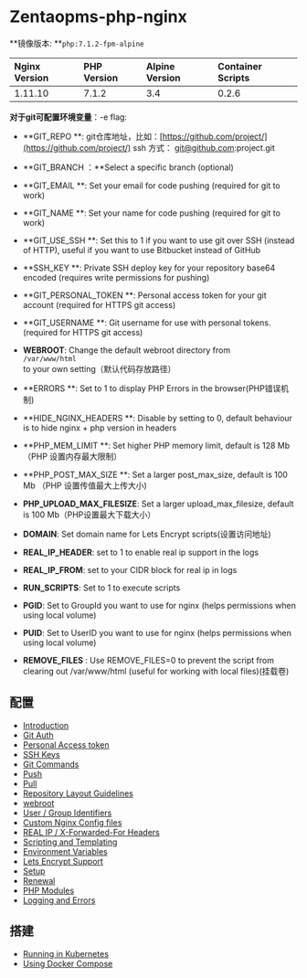 # Zentaopms-php-nginx

**镜像版本: **`php:7.1.2-fpm-alpine`

| Nginx Version | PHP Version | Alpine Version | Container Scripts |
| :--- | :--- | :--- | :--- |
| 1.11.10 | 7.1.2 | 3.4 | 0.2.6 |

**对于git可配置环境变量**：-e flag:

* **GIT\_REPO **: git仓库地址，比如：[https://github.com/project/](https://github.com/project/)   ssh 方式： [git@github.com](mailto:git@github.com):project.git

* **GIT\_BRANCH ：**Select a specific branch \(optional\)

* **GIT\_EMAIL **: Set your email for code pushing \(required for git to work\)

* **GIT\_NAME **: Set your name for code pushing \(required for git to work\)

* **GIT\_USE\_SSH **: Set this to 1 if you want to use git over SSH \(instead of HTTP\), useful if you want to use Bitbucket instead of GitHub

* **SSH\_KEY **: Private SSH deploy key for your repository base64 encoded \(requires write permissions for pushing\)

* **GIT\_PERSONAL\_TOKEN **: Personal access token for your git account \(required for HTTPS git access\)

* **GIT\_USERNAME **: Git username for use with personal tokens. \(required for HTTPS git access\)

* **WEBROOT**: Change the default webroot directory from  
  `/var/www/html`  
  to your own setting（默认代码存放路径）

* **ERRORS **: Set to 1 to display PHP Errors in the browser\(PHP错误机制\)

* **HIDE\_NGINX\_HEADERS **: Disable by setting to 0, default behaviour is to hide nginx + php version in headers

* **PHP\_MEM\_LIMIT **: Set higher PHP memory limit, default is 128 Mb（PHP 设置内存最大限制）
* **PHP\_POST\_MAX\_SIZE **: Set a larger post\_max\_size, default is 100 Mb （PHP 设置传值最大上传大小\)

* **PHP\_UPLOAD\_MAX\_FILESIZE**: Set a larger upload\_max\_filesize, default is 100 Mb（PHP设置最大下载大小）

* **DOMAIN**: Set domain name for Lets Encrypt scripts\(设置访问地址\)

* **REAL\_IP\_HEADER**: set to 1 to enable real ip support in the logs

* **REAL\_IP\_FROM**: set to your CIDR block for real ip in logs

* **RUN\_SCRIPTS**: Set to 1 to execute scripts

* **PGID**: Set to GroupId you want to use for nginx \(helps permissions when using local volume\)

* **PUID**: Set to UserID you want to use for nginx \(helps permissions when using local volume\)

* **REMOVE\_FILES**
  : Use REMOVE\_FILES=0 to prevent the script from clearing out /var/www/html \(useful for working with local files\)\(挂载卷\)

## 配置

* [Introduction](README.md)
* [Git Auth](git_auth.md)
* [Personal Access token](git_auth.md)
* [SSH Keys](git_auth.md)
* [Git Commands](git_commands.md)
* [Push](git_commands.md)
* [Pull](git_commands.md)
* [Repository Layout Guidelines](repo_layout.md)
* [webroot](repo_layout.md)
* [User / Group Identifiers](repo_layout.md)
* [Custom Nginx Config files](nginx_configs.md)
* [REAL IP / X-Forwarded-For Headers](nginx_configs.md)
* [Scripting and Templating](scripting_templating.md)
* [Environment Variables](scripting_templating.md)
* [Lets Encrypt Support](lets_encrypt.md)
* [Setup](lets_encrypt.md)
* [Renewal](lets_encrypt.md)
* [PHP Modules](php_modules.md)
* [Logging and Errors](logs.md)

## 搭建

* [Running in Kubernetes](guides/kubernetes.md)
* [Using Docker Compose](guides/docker_compose.md)



